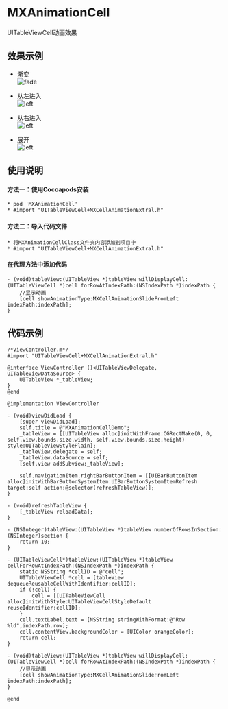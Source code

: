 # MXAnimationCell
UITableViewCell动画效果
## 效果示例
* 渐变<br/>![fade](https://github.com/iamhmx/MXAnimationCell/blob/master/MXAnimationCellDemo/screenshots/fade.gif)
  
* 从左进入<br/>![left](https://github.com/iamhmx/MXAnimationCell/blob/master/MXAnimationCellDemo/screenshots/left.gif)

* 从右进入<br/>![left](https://github.com/iamhmx/MXAnimationCell/blob/master/MXAnimationCellDemo/screenshots/right.gif)

* 展开<br/>![left](https://github.com/iamhmx/MXAnimationCell/blob/master/MXAnimationCellDemo/screenshots/expand.gif)

## 使用说明
#### 方法一：使用Cocoapods安装
    * pod 'MXAnimationCell'
    * #import "UITableViewCell+MXCellAnimationExtral.h"
#### 方法二：导入代码文件
    * 将MXAnimationCellClass文件夹内容添加到项目中
    * #import "UITableViewCell+MXCellAnimationExtral.h"
#### 在代理方法中添加代码
```objc
- (void)tableView:(UITableView *)tableView willDisplayCell:(UITableViewCell *)cell forRowAtIndexPath:(NSIndexPath *)indexPath {
    //显示动画
    [cell showAnimationType:MXCellAnimationSlideFromLeft indexPath:indexPath];
}
```
## 代码示例
```objc
/*ViewController.m*/
#import "UITableViewCell+MXCellAnimationExtral.h"

@interface ViewController ()<UITableViewDelegate, UITableViewDataSource> {
    UITableView *_tableView;
}
@end

@implementation ViewController

- (void)viewDidLoad {
    [super viewDidLoad];
    self.title = @"MXAnimationCellDemo";
    _tableView = [[UITableView alloc]initWithFrame:CGRectMake(0, 0, self.view.bounds.size.width, self.view.bounds.size.height) style:UITableViewStylePlain];
    _tableView.delegate = self;
    _tableView.dataSource = self;
    [self.view addSubview:_tableView];
    
    self.navigationItem.rightBarButtonItem = [[UIBarButtonItem alloc]initWithBarButtonSystemItem:UIBarButtonSystemItemRefresh target:self action:@selector(refreshTableView)];
}

- (void)refreshTableView {
    [_tableView reloadData];
}

- (NSInteger)tableView:(UITableView *)tableView numberOfRowsInSection:(NSInteger)section {
    return 10;
}

- (UITableViewCell*)tableView:(UITableView *)tableView cellForRowAtIndexPath:(NSIndexPath *)indexPath {
    static NSString *cellID = @"cell";
    UITableViewCell *cell = [tableView dequeueReusableCellWithIdentifier:cellID];
    if (!cell) {
        cell = [[UITableViewCell alloc]initWithStyle:UITableViewCellStyleDefault reuseIdentifier:cellID];
    }
    cell.textLabel.text = [NSString stringWithFormat:@"Row %ld",indexPath.row];
    cell.contentView.backgroundColor = [UIColor orangeColor];
    return cell;
}

- (void)tableView:(UITableView *)tableView willDisplayCell:(UITableViewCell *)cell forRowAtIndexPath:(NSIndexPath *)indexPath {
    //显示动画
    [cell showAnimationType:MXCellAnimationSlideFromLeft indexPath:indexPath];
}

@end
```
